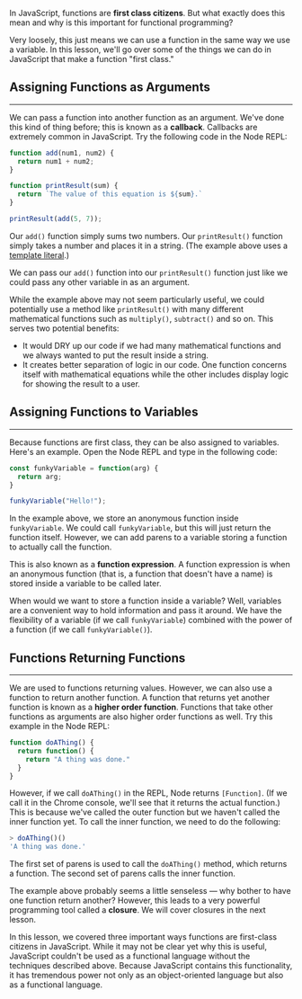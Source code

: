 In JavaScript, functions are **first class citizens**. But what exactly does this mean and why is this important for functional programming?

Very loosely, this just means we can use a function in the same way we use a variable. In this lesson, we'll go over some of the things we can do in JavaScript that make a function "first class."

## Assigning Functions as Arguments
---

We can pass a function into another function as an argument. We've done this kind of thing before; this is known as a **callback**. Callbacks are extremely common in JavaScript. Try the following code in the Node REPL:

```js
function add(num1, num2) {
  return num1 + num2;
}

function printResult(sum) {
  return `The value of this equation is ${sum}.`
}

printResult(add(5, 7));
```

Our `add()` function simply sums two numbers. Our `printResult()` function simply takes a number and places it in a string. (The example above uses a [template literal](https://new.learnhowtoprogram.com/intermediate-javascript/test-driven-development-and-environments-with-javascript/es6-template-literals).)

We can pass our `add()` function into our `printResult()` function just like we could pass any other variable in as an argument.

While the example above may not seem particularly useful, we could potentially use a method like `printResult()` with many different mathematical functions such as `multiply()`, `subtract()` and so on. This serves two potential benefits:

* It would DRY up our code if we had many mathematical functions and we always wanted to put the result inside a string.
* It creates better separation of logic in our code. One function concerns itself with mathematical equations while the other includes display logic for showing the result to a user.

## Assigning Functions to Variables
---

Because functions are first class, they can be also assigned to variables. Here's an example. Open the Node REPL and type in the following code:

```js
const funkyVariable = function(arg) {
  return arg;
}

funkyVariable("Hello!");
```

In the example above, we store an anonymous function inside `funkyVariable`. We could call `funkyVariable`, but this will just return the function itself. However, we can add parens to a variable storing a function to actually call the function.

This is also known as a **function expression**. A function expression is when an anonymous function (that is, a function that doesn't have a name) is stored inside a variable to be called later.

When would we want to store a function inside a variable? Well, variables are a convenient way to hold information and pass it around. We have the flexibility of a variable (if we call `funkyVariable`) combined with the power of a function (if we call `funkyVariable()`).

## Functions Returning Functions
---

We are used to functions returning values. However, we can also use a function to return another function. A function that returns yet another function is known as a **higher order function**. Functions that take other functions as arguments are also higher order functions as well. Try this example in the Node REPL:

```js
function doAThing() {
  return function() {
    return "A thing was done."
  }
}
```

However, if we call `doAThing()` in the REPL, Node returns `[Function]`. (If we call it in the Chrome console, we'll see that it returns the actual function.) This is because we've called the outer function but we haven't called the inner function yet. To call the inner function, we need to do the following:

```js
> doAThing()()
'A thing was done.'
```

The first set of parens is used to call the `doAThing()` method, which returns a function. The second set of parens calls the inner function.

The example above probably seems a little senseless — why bother to have one function return another? However, this leads to a very powerful programming tool called a **closure**. We will cover closures in the next lesson.

In this lesson, we covered three important ways functions are first-class citizens in JavaScript. While it may not be clear yet why this is useful, JavaScript couldn't be used as a functional language without the techniques described above. Because JavaScript contains this functionality, it has tremendous power not only as an object-oriented language but also as a functional language.
